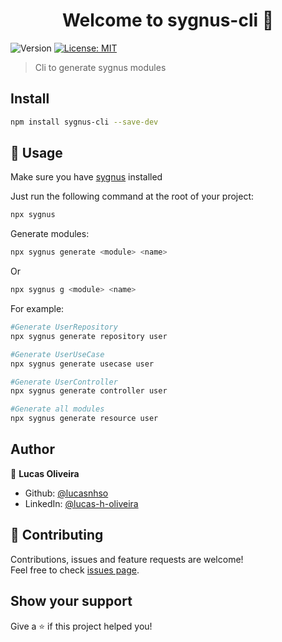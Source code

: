 <h1 align="center">Welcome to sygnus-cli 👋</h1>
<p>
  <img alt="Version" src="https://img.shields.io/badge/version-0.0.5-blue.svg?cacheSeconds=2592000" />
  <a href="#" target="_blank">
    <img alt="License: MIT" src="https://img.shields.io/badge/License-MIT-yellow.svg" />
  </a>
</p>

> Cli to generate sygnus modules

## Install

```sh
npm install sygnus-cli --save-dev
```

## 🚀 Usage

Make sure you have [sygnus](https://github.com/Lucasnhso/sygnus) installed

Just run the following command at the root of your project:

```sh
npx sygnus
```

Generate modules:

```sh
npx sygnus generate <module> <name>
```

Or

```sh
npx sygnus g <module> <name>
```

For example:

```sh
#Generate UserRepository
npx sygnus generate repository user

#Generate UserUseCase
npx sygnus generate usecase user

#Generate UserController
npx sygnus generate controller user

#Generate all modules
npx sygnus generate resource user
```

## Author

👤 **Lucas Oliveira**

- Github: [@lucasnhso](https://github.com/lucasnhso)
- LinkedIn: [@lucas-h-oliveira](https://linkedin.com/in/lucas-h-oliveira)

## 🤝 Contributing

Contributions, issues and feature requests are welcome!<br />Feel free to check [issues page](https://github.com/lucasnhso/sygnus-cli/issues).

## Show your support

Give a ⭐️ if this project helped you!
